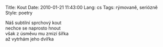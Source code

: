 Title: Kout
Date: 2010-01-21 11:43:00
Lang: cs
Tags: rýmovaně, seriózně
Style: poetry

Náš subtilní sprchový kout<br>
nechce se naprosto hnout<br>
však z úsměvu mu zmizí šířka<br>
až vytrhám jeho dvířka
